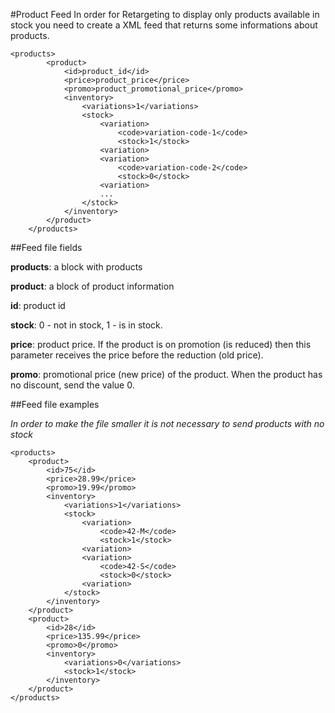 #Product Feed
In order for Retargeting to display only products available in stock you need to create a XML feed that returns some informations about products.

	<products>
	        <product>
	            <id>product_id</id>
	            <price>product_price</price>
	            <promo>product_promotional_price</promo>
	            <inventory>
	                <variations>1</variations>
	                <stock>
	                    <variation>
	                        <code>variation-code-1</code>
	                        <stock>1</stock>        
	                    <variation>    
	                    <variation>
	                        <code>variation-code-2</code>
	                        <stock>0</stock>        
	                    <variation>
	                    ...
	                </stock>
	            </inventory>
	        </product>
	    </products>

##Feed file fields

**products**: a block with products

**product**: a block of product information

**id**: product id

**stock**: 0 - not in stock, 1 - is in stock.

**price**: product price. If the product is on promotion (is reduced) then this parameter receives the price before the reduction (old price).

**promo**: promotional price (new price) of the product. When the product has no discount, send the value 0.

##Feed file examples

*In order to make the file smaller it is not necessary to send products with no stock*  
	
    <products>
        <product>
            <id>75</id>
            <price>28.99</price>
            <promo>19.99</promo>
            <inventory>
                <variations>1</variations>
                <stock>
                    <variation>
                        <code>42-M</code>
                        <stock>1</stock>        
                    <variation>    
                    <variation>
                        <code>42-S</code>
                        <stock>0</stock>        
                    <variation>
                </stock>
            </inventory>
        </product>
        <product>
            <id>28</id>
            <price>135.99</price>
            <promo>0</promo>
            <inventory>
                <variations>0</variations>
                <stock>1</stock>
            </inventory>
        </product>
    </products>